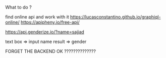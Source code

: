 What to do ?

find online api and work with it
https://lucasconstantino.github.io/graphiql-online/
https://apipheny.io/free-api/

https://api.genderize.io/?name=sajjad

text box => input name
result => gender

FORGET THE BACKEND OK ??????????????
